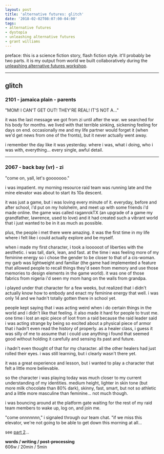 ```yaml
---
layout: post
title: 'alternative futures: glitch'
date: '2018-02-02T08:07:00-04:00'
tags:
- alternative futures
- dystopia
- unleashing alternative futures
- grant williams
--- 
```


<div class="message">preface: this is a science fiction story, flash fiction style. it'll probably be two parts. it is my output from world we built collaboratively during the <a href="http://colabradio.mit.edu/unleashing-alternative-futures-constructing-new-worlds-through-imagination-narrative-and-radical-hope/">unleashing alternative futures workshop</a>. </div>

---

## glitch

### 2101 - jamaica plain - parents

"MOM! I CAN'T GET OUT! THEY'RE REAL! IT'S NOT A..."

it was the last message we got from zi until after the war. we searched for his body for months. we lived with that terrible sinking, sickening feeling for days on end. occasionally me and my life partner would forget it (when we'd get news from one of the fronts), but it never actually went away. 

i remember the day like it was yesterday. where i was, what i doing, who i was with, everything... every single, awful detail.

---

### 2067 - back bay (vr) - zi 

"come on, yall, let's gooooooo." 

i was impatient. my morning resource raid team was running late and the mine elevator was about to start its 10a descent. 

it was just a game, but i was loving every minute of it. everyday, before and after school, i'd put on my holohelm, and meet up with some friends i'd made online. the game was called raganrokTX (an upgrade of a game my grandfather, lawrence, used to love) and it had created such a vibrant world that i just wanted to be in it as much as possible. 

plus, the people i met there were amazing. it was the first time in my life where i felt like i could actually explore and be myself. 

when i made my first character, i took a loooooot of liberties with the aesthetic. i was tall, dark, lean, and fast. at the time i was feeling more of my feminine energy so i chose the gender to be closer to that of a cis-woman. my garb was lightweight and familiar (the game had implemented a feature that allowed people to recall things they'd seen from memory and use those memories to design elements in the game world). it was one of those fabrics from nigeria i'd seen my mom hang on the walls from grandpa. 

i played under that character for a few weeks, but realized that i didn't actually know how to embody and enact my feminine energy that well. i was only 14 and we hadn't totally gotten there in school yet. 

people kept saying that i was acting weird when i do certain things in the world and i didn't like that feeling. it also made it hard for people to trust me. one time i lost an epic piece of loot from a raid because the raid leader said i was acting strange by being so excited about a physical piece of armor that i hadn't even read the history of properly. as a healer class, i guess it was silly of me to assume that i could use anything i found that seemed good without holding it carefully and sensing its past and future.

i hadn't even thought of that for my character. all the other healers had just rolled their eyes. i was still learning, but i clearly wasn't there yet. 

it was a great experience and lesson, but i wanted to play a character that felt a little more believable. 

so the character i was playing today was much closer to my current understanding of my identities. medium height, lighter in skin tone (but more milk chocolate than 80% dark), skinny, fast, smart, but not so athletic and a little more masculine than feminine... not much though.

i was bouncing around at the platform gate waiting for the rest of my raid team members to wake up, log on, and join me. 

"come onnnnnnn," i signaled through our team chat. "if we miss this elevator, we're not going to be able to get down this morning at all...

see [part 2](2018/02/06/alternative-futures-glitch-part2/)...

<!-- hyperlink bank -->


<!-- &#042; = asterisk -->
<!-- &#039; = single quote '-->

**words / writing / post-processing**  
606w / 20min / 5min 